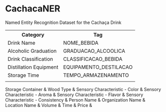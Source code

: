 # CachacaNER
Named Entity Recognition Dataset for the Cachaça Drink

<table>
  <tr>
    <th>Category</th>
    <th>Tag</th>
  </tr>
  <tr>
    <td>Drink Name</td>
    <td>NOME_BEBIDA</td>
  </tr>
  <tr>
    <td>Alcoholic Graduation</td>
    <td>GRADUACAO_ALCOOLICA</td>
  </tr>
  <tr>
    <td>Drink Classification</td>
    <td>CLASSIFICACAO_BEBIDA</td>
  </tr>
  <tr>
    <td>Distillation Equipment</td>
    <td>EQUIPAMENTO_DESTILACAO</td>
  </tr>
  <tr>
    <td>Storage Time</td>
    <td>TEMPO_ARMAZENAMENTO</td>
  </tr>
  <tr>
    <td></td>
    <td></td>
  </tr>
</table>

Storage Container                    & 
Wood Type                            & 
Sensory Characteristic - Color       & 
Sensory Characteristic - Aroma       & 
Sensory Characteristic - Flavor      & 
Sensory Characteristic - Consistency & 
Person Name                          & 
Organization Name                    & 
Location Name                        & 
Volume                               & 
Time                                 & 
Price                                & 
</table>
